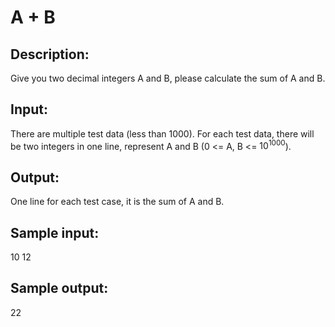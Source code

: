# A + B

## Description:

Give you two decimal integers A and B, please calculate the sum of A and B.
 
## Input:

There are multiple test data (less than 1000). For each test data, there will be two integers in one line, represent A and B (0 <= A, B <= $10^{1000}$). 

## Output:	

One line for each test case, it is the sum of A and B.

## Sample input:

10 12

## Sample output:

22

